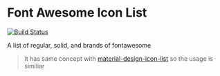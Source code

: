 
# Font Awesome Icon List 

[![Build Status](https://travis-ci.org/ekoeryanto/fa-list.svg?branch=master)](https://travis-ci.org/ekoeryanto/fa-list)

A list of regular, solid, and brands of fontawesome

> It has same concept with [material-design-icon-list](https://github.com/ekoeryanto/material-design-icon-list) so the usage is similiar
